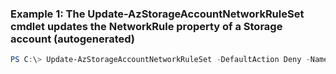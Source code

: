 ### Example 1: The Update-AzStorageAccountNetworkRuleSet cmdlet updates the NetworkRule property of a Storage account (autogenerated)
```powershell
PS C:\> Update-AzStorageAccountNetworkRuleSet -DefaultAction Deny -Name mystorageaccount -ResourceGroupName myResourceGroup
```


